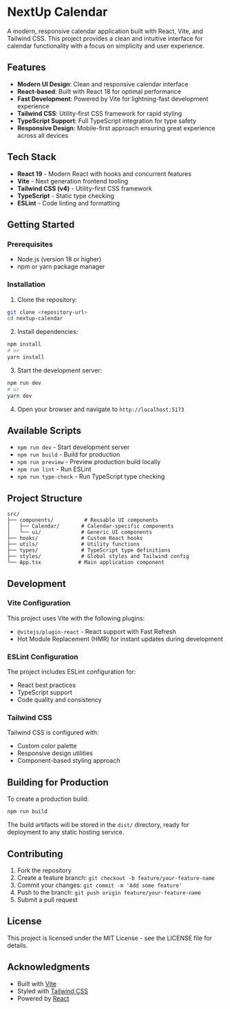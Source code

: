 # NextUp Calendar

A modern, responsive calendar application built with React, Vite, and Tailwind CSS. This project provides a clean and intuitive interface for calendar functionality with a focus on simplicity and user experience.

## Features

- **Modern UI Design**: Clean and responsive calendar interface
- **React-based**: Built with React 18 for optimal performance
- **Fast Development**: Powered by Vite for lightning-fast development experience
- **Tailwind CSS**: Utility-first CSS framework for rapid styling
- **TypeScript Support**: Full TypeScript integration for type safety
- **Responsive Design**: Mobile-first approach ensuring great experience across all devices

## Tech Stack

- **React 19** - Modern React with hooks and concurrent features
- **Vite** - Next generation frontend tooling
- **Tailwind CSS (v4)** - Utility-first CSS framework
- **TypeScript** - Static type checking
- **ESLint** - Code linting and formatting

## Getting Started

### Prerequisites

- Node.js (version 18 or higher)
- npm or yarn package manager

### Installation

1. Clone the repository:
```bash
git clone <repository-url>
cd nextup-calendar
```

2. Install dependencies:
```bash
npm install
# or
yarn install
```

3. Start the development server:
```bash
npm run dev
# or
yarn dev
```

4. Open your browser and navigate to `http://localhost:5173`

## Available Scripts

- `npm run dev` - Start development server
- `npm run build` - Build for production
- `npm run preview` - Preview production build locally
- `npm run lint` - Run ESLint
- `npm run type-check` - Run TypeScript type checking

## Project Structure

```
src/
├── components/          # Reusable UI components
│   ├── Calendar/       # Calendar-specific components
│   └── ui/             # Generic UI components
├── hooks/              # Custom React hooks
├── utils/              # Utility functions
├── types/              # TypeScript type definitions
├── styles/             # Global styles and Tailwind config
└── App.tsx            # Main application component
```

## Development

### Vite Configuration

This project uses Vite with the following plugins:
- `@vitejs/plugin-react` - React support with Fast Refresh
- Hot Module Replacement (HMR) for instant updates during development

### ESLint Configuration

The project includes ESLint configuration for:
- React best practices
- TypeScript support
- Code quality and consistency

### Tailwind CSS

Tailwind CSS is configured with:
- Custom color palette
- Responsive design utilities
- Component-based styling approach

## Building for Production

To create a production build:

```bash
npm run build
```

The build artifacts will be stored in the `dist/` directory, ready for deployment to any static hosting service.

## Contributing

1. Fork the repository
2. Create a feature branch: `git checkout -b feature/your-feature-name`
3. Commit your changes: `git commit -m 'Add some feature'`
4. Push to the branch: `git push origin feature/your-feature-name`
5. Submit a pull request

## License

This project is licensed under the MIT License - see the LICENSE file for details.

## Acknowledgments

- Built with [Vite](https://vitejs.dev/)
- Styled with [Tailwind CSS](https://tailwindcss.com/)
- Powered by [React](https://reactjs.org/)
